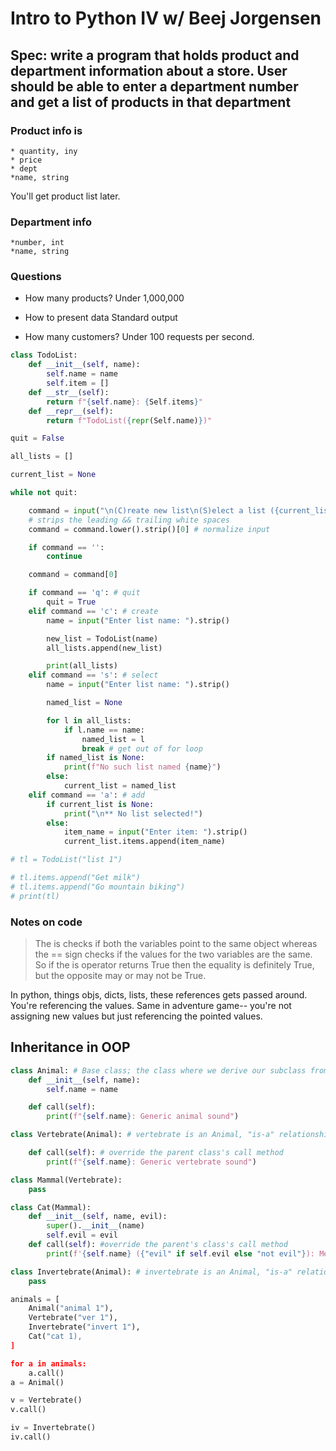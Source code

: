 # Intro to Python IV w/ Beej Jorgensen

## Spec: write a program that holds product and department information about a store. User should be able to enter a department number and get a list of products in that department

### Product info is

    * quantity, iny
    * price
    * dept
    *name, string

You'll get product list later.

### Department info

    *number, int
    *name, string

### Questions

* How many products?
Under 1,000,000

* How to present data
Standard output

* How many customers?
Under 100 requests per second.

```python
class TodoList:
    def __init__(self, name):
        self.name = name
        self.item = []
    def __str__(self):
        return f"{self.name}: {Self.items}"
    def __repr__(self):
        return f"TodoList({repr(Self.name)})"

quit = False

all_lists = []

current_list = None

while not quit:

    command = input("\n(C)reate new list\n(S)elect a list ({current_list})\n(A)dd item\n(Q)uit\nCommand: ")
    # strips the leading && trailing white spaces
    command = command.lower().strip()[0] # normalize input

    if command == '':
        continue

    command = command[0]

    if command == 'q': # quit
        quit = True
    elif command == 'c': # create
        name = input("Enter list name: ").strip()

        new_list = TodoList(name)
        all_lists.append(new_list)

        print(all_lists)
    elif command == 's': # select
        name = input("Enter list name: ").strip()

        named_list = None

        for l in all_lists:
            if l.name == name:
                named_list = l
                break # get out of for loop
        if named_list is None:
            print(f"No such list named {name}")
        else:
            current_list = named_list
    elif command == 'a': # add
        if current_list is None:
            print("\n** No list selected!")
        else:
            item_name = input("Enter item: ").strip()
            current_list.items.append(item_name)

# tl = TodoList("list 1")

# tl.items.append("Get milk")
# tl.items.append("Go mountain biking")
# print(tl)
```

### Notes on code

>The is checks if both the variables point to the same object whereas the == sign checks if the values for the two variables are the same. So if the is operator returns True then the equality is definitely True, but the opposite may or may not be True.

In python, things objs, dicts, lists, these references gets passed around. You're referencing the values. Same in adventure game-- you're not assigning new values but just referencing the pointed values.

## Inheritance in OOP

```python
class Animal: # Base class; the class where we derive our subclass from
    def __init__(self, name):
        self.name = name

    def call(self):
        print(f"{self.name}: Generic animal sound")

class Vertebrate(Animal): # vertebrate is an Animal, "is-a" relationship

    def call(self): # override the parent class's call method
        print(f"{self.name}: Generic vertebrate sound")

class Mammal(Vertebrate):
    pass

class Cat(Mammal):
    def __init__(self, name, evil):
        super().__init__(name)
        self.evil = evil
    def call(self): #override the parent's class's call method
        print(f'{self.name} ({"evil" if self.evil else "not evil"}): Meow')

class Invertebrate(Animal): # invertebrate is an Animal, "is-a" relationship
    pass

animals = [
    Animal("animal 1"),
    Vertebrate("ver 1"),
    Invertebrate("invert 1"),
    Cat("cat 1),
]

for a in animals:
    a.call()
a = Animal()

v = Vertebrate()
v.call()

iv = Invertebrate()
iv.call()
```

